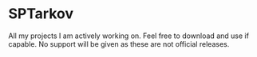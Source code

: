 # SPTarkov
All my projects I am actively working on. Feel free to download and use if capable. No support will be given as these are not official releases.

